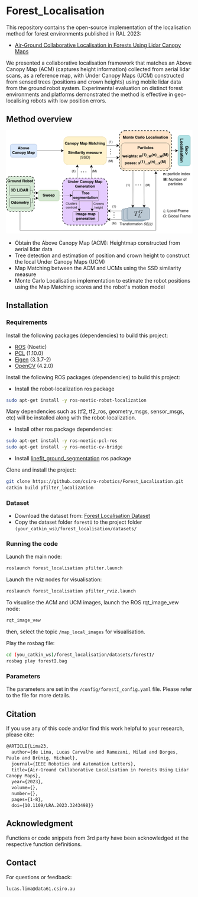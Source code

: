 # Forest_Localisation

This repository contains the open-source implementation of the localisation method for forest environments published in RAL 2023:

- [Air-Ground Collaborative Localisation in Forests Using Lidar Canopy Maps](https://doi.org/10.1109/LRA.2023.3243498)

We presented a collaborative localisation framework that matches an Above Canopy Map (ACM) (captures height information) collected from aerial lidar scans, as a reference
map, with Under Canopy Maps (UCM) constructed from sensed trees (positions and crown heights) using mobile lidar data from the ground robot system. Experimental evaluation on distinct forest environments and platforms demonstrated the method is effective in geo-localising robots with low position errors. 

## Method overview
![](./docs/forest_localisation_diagram.png)

- Obtain the Above Canopy Map (ACM): Heightmap constructed from aerial lidar data
- Tree detection and estimation of position and crown height to construct the local Under Canopy Maps (UCM)
- Map Matching between the ACM and UCMs using the SSD similarity measure
- Monte Carlo Localisation implementation to estimate the robot positions using the Map Matching scores and the robot's motion model 


## Installation

### Requirements
Install the following packages (dependencies) to build this project:
- [ROS](https://www.ros.org/) (Noetic)
- [PCL](https://pointclouds.org/downloads/) (1.10.0)
- [Eigen](https://eigen.tuxfamily.org/dox/GettingStarted.html) (3.3.7-2)
- [OpenCV](https://opencv.org/) (4.2.0)

Install the following ROS packages (dependencies) to build this project:

- Install the robot-localization ros package
```bash
sudo apt-get install -y ros-noetic-robot-localization
```
Many dependencies such as (tf2, tf2_ros, geometry_msgs, sensor_msgs, etc) will be installed along with the robot-localization.

- Install other ros package dependencies:
```bash
sudo apt-get install -y ros-noetic-pcl-ros
sudo apt-get install -y ros-noetic-cv-bridge
```

- Install [linefit_ground_segmentation](https://github.com/lorenwel/linefit_ground_segmentation) ros package


Clone and install the project:
```bash
git clone https://github.com/csiro-robotics/Forest_Localisation.git
catkin build pfilter_localization
```

### Dataset

- Download the dataset from: [Forest Localisation Dataset](https://doi.org/10.25919/fbwy-rk04)
- Copy the dataset folder `forestI` to the project folder `(your_catkin_ws)/forest_localisation/datasets/` 


### Running the code

Launch the main node:
```bash
roslaunch forest_localisation pfilter.launch
```

Launch the rviz nodes for visualisation:
```bash
roslaunch forest_localisation pfilter_rviz.launch
```
To visualise the ACM and UCM images, launch the ROS rqt_image_vew node:
```bash
rqt_image_vew
```
then, select the topic `/map_local_images` for visualisation.  

Play the rosbag file:
```bash
cd (you_catkin_ws)/forest_localisation/datasets/forestI/
rosbag play forestI.bag
```

### Parameters

The parameters are set in the `/config/forestI_config.yaml` file. Please refer to the file for more details. 


## Citation

If you use any of this code and/or find this work helpful to your research, please cite:

```
@ARTICLE{Lima23,
  author={de Lima, Lucas Carvalho and Ramezani, Milad and Borges, Paulo and Brünig, Michael},
  journal={IEEE Robotics and Automation Letters},
  title={Air-Ground Collaborative Localisation in Forests Using Lidar Canopy Maps}, 
  year={2023},
  volume={},
  number={},
  pages={1-8},
  doi={10.1109/LRA.2023.3243498}}

```

## Acknowledgment
Functions or code snippets from 3rd party have been acknowledged at the respective function definitions.

## Contact
For questions or feedback:
 ```
 lucas.lima@data61.csiro.au
 ```
